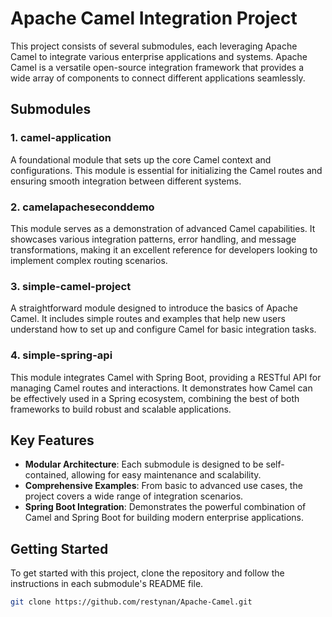 # Apache Camel Integration Project

This project consists of several submodules, each leveraging Apache Camel to integrate various enterprise applications and systems. Apache Camel is a versatile open-source integration framework that provides a wide array of components to connect different applications seamlessly.

## Submodules

### 1. camel-application
A foundational module that sets up the core Camel context and configurations. This module is essential for initializing the Camel routes and ensuring smooth integration between different systems.

### 2. camelapacheseconddemo
This module serves as a demonstration of advanced Camel capabilities. It showcases various integration patterns, error handling, and message transformations, making it an excellent reference for developers looking to implement complex routing scenarios.

### 3. simple-camel-project
A straightforward module designed to introduce the basics of Apache Camel. It includes simple routes and examples that help new users understand how to set up and configure Camel for basic integration tasks.

### 4. simple-spring-api
This module integrates Camel with Spring Boot, providing a RESTful API for managing Camel routes and interactions. It demonstrates how Camel can be effectively used in a Spring ecosystem, combining the best of both frameworks to build robust and scalable applications.

## Key Features

- **Modular Architecture**: Each submodule is designed to be self-contained, allowing for easy maintenance and scalability.
- **Comprehensive Examples**: From basic to advanced use cases, the project covers a wide range of integration scenarios.
- **Spring Boot Integration**: Demonstrates the powerful combination of Camel and Spring Boot for building modern enterprise applications.

## Getting Started

To get started with this project, clone the repository and follow the instructions in each submodule's README file.

```bash
git clone https://github.com/restynan/Apache-Camel.git
